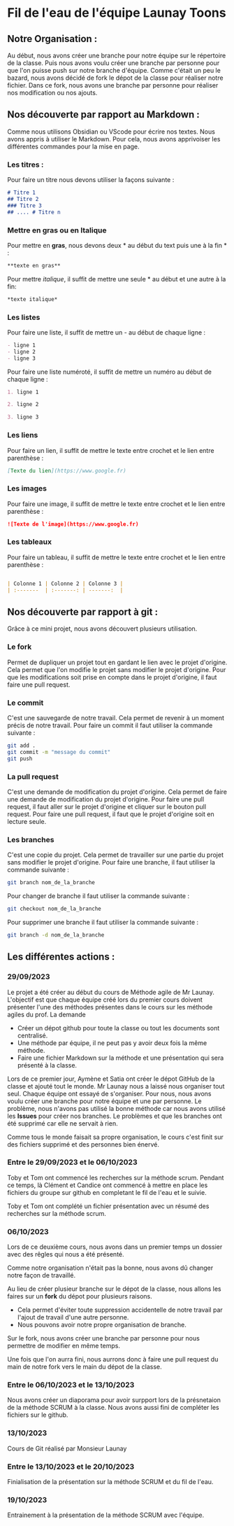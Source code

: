
# Fil de l'eau  de l'équipe Launay Toons


## Notre Organisation :

Au début, nous avons créer une branche pour notre équipe sur le répertoire de la classe. Puis nous avons voulu créer une branche par personne pour que l'on puisse push sur notre branche d'équipe. 
Comme c'était un peu le bazard, nous avons décidé de fork le dépot de la classe pour réaliser notre fichier.
Dans ce fork, nous avons une branche par personne pour réaliser nos modification ou nos ajouts.

## Nos découverte par rapport au Markdown :

Comme nous utilisons Obsidian ou VScode pour écrire nos textes. Nous avons appris à utiliser le Markdown. Pour cela, nous avons apprivoiser les différentes commandes pour la mise en page. 

### Les titres : 

Pour faire un titre nous devons utiliser la façons suivante : 

```markdown
# Titre 1
## Titre 2 
### Titre 3 
## .... # Titre n
```

### Mettre en gras ou en Italique

Pour mettre en **gras**, nous devons deux \* au début du text puis une à la fin \* : 

```markdown
**texte en gras**
```

Pour mettre *italique*, il suffit de mettre une seule \* au début et une autre à la fin: 

```markdown
*texte italique*
```

### Les listes

Pour faire une liste, il suffit de mettre un - au début de chaque ligne : 

```markdown
- ligne 1
- ligne 2
- ligne 3
```

Pour faire une liste numéroté, il suffit de mettre un numéro au début de chaque ligne : 

```markdown
1. ligne 1

2. ligne 2

3. ligne 3
```

### Les liens

Pour faire un lien, il suffit de mettre le texte entre crochet et le lien entre parenthèse : 

```markdown
[Texte du lien](https://www.google.fr)
```

### Les images

Pour faire une image, il suffit de mettre le texte entre crochet et le lien entre parenthèse : 

```markdown
![Texte de l'image](https://www.google.fr)
```

### Les tableaux

Pour faire un tableau, il suffit de mettre le texte entre crochet et le lien entre parenthèse : 

```markdown

| Colonne 1 | Colonne 2 | Colonne 3 |
| :-------  | :-------: | -------:  |

```



## Nos découverte par rapport à git :

Grâce à ce mini projet, nous avons découvert plusieurs utilisation. 

### Le fork

Permet de dupliquer un projet tout en gardant le lien avec le projet d'origine. Cela permet que l'on modifie le projet sans modifier le projet d'origine. Pour que les modifications soit prise en compte dans le projet d'origine, il faut faire une pull request.

### Le commit

C'est une sauvegarde de notre travail. Cela permet de revenir à un moment précis de notre travail. Pour faire un commit il faut utiliser la commande suivante : 

```bash
git add .
git commit -m "message du commit"
git push
```

### La pull request

C'est une demande de modification du projet d'origine. Cela permet de faire une demande de modification du projet d'origine. Pour faire une pull request, il faut aller sur le projet d'origine et cliquer sur le bouton pull request.
Pour faire une pull request, il faut que le projet d'origine soit en lecture seule.

### Les branches

C'est une copie du projet. Cela permet de travailler sur une partie du projet sans modifier le projet d'origine. Pour faire une branche, il faut utiliser la commande suivante : 

```bash
git branch nom_de_la_branche
```

Pour changer de branche il faut utiliser la commande suivante : 

```bash
git checkout nom_de_la_branche
```

Pour supprimer une branche il faut utiliser la commande suivante : 

```bash
git branch -d nom_de_la_branche
```



## Les différentes actions :

### 29/09/2023

Le projet a été créer au début du cours de Méthode agile de Mr Launay. L'objectif est que chaque équipe créé lors du premier cours doivent présenter l'une des méthodes présentes dans le cours sur les méthode agiles du prof. 
La demande 

- Créer un dépot github pour toute la classe ou tout les documents sont centralisé. 
- Une méthode par équipe, il ne peut pas y avoir deux fois la même méthode.
- Faire une fichier Markdown sur la méthode et une présentation qui sera présenté à la classe. 

Lors de ce premier jour, Aymène et Satia ont créer le dépot GitHub de la classe et ajouté tout le monde. 
Mr Launay nous a laissé nous organiser tout seul. Chaque équipe ont essayé de s'organiser. 
Pour nous, nous avons voulu créer une branche pour notre équipe et une par personne. Le problème, nous n'avons pas utilisé la bonne méthode car nous avons utilisé les **Issues** pour créer nos branches. Le problèmes et que les branches ont été supprimé car elle ne servait à rien. 

Comme tous le monde faisait sa propre organisation, le cours c'est finit sur des fichiers supprimé et des personnes bien énervé. 


### Entre le 29/09/2023 et le 06/10/2023

Toby et Tom ont commencé les recherches sur la méthode scrum. 
Pendant ce temps, là Clément et Candice ont commencé à mettre en place les fichiers du groupe sur github en completant le fil de l'eau et le suivie. 

Toby et Tom ont complété un fichier présentation avec un résumé des recherches sur la méthode scrum.


### 06/10/2023

Lors de ce deuxième cours, nous avons dans un premier temps un dossier avec des rêgles qui nous a été présenté. 

Comme notre organisation n'était pas la bonne, nous avons dû changer notre façon de travaillé. 

Au lieu de créer plusieur branche sur le dépot de la classe, nous allons les faires sur un **fork** du dépot pour plusieurs raisons. 

- Cela permet d'éviter toute suppression accidentelle de notre travail par l'ajout de travail d'une autre personne. 
- Nous pouvons avoir notre propre organisation de branche. 

Sur le fork, nous avons créer une branche par personne pour nous permettre de modifier en même temps. 

Une fois que l'on aurra fini, nous aurrons donc à faire une pull request du main de notre fork vers le main du dépot de la classe. 

### Entre le 06/10/2023 et le 13/10/2023

Nous avons créer un diaporama pour avoir surpport lors de la présnetaion de la méthode SCRUM à la classe. 
Nous avons aussi fini de compléter les fichiers sur le github. 

### 13/10/2023

Cours de Git réalisé par Monsieur Launay

### Entre le 13/10/2023 et le 20/10/2023

Finialisation de la présentation sur la méthode SCRUM et du fil de l'eau.

### 19/10/2023

Entrainement à la présentation de la méthode SCRUM avec l'équipe. 